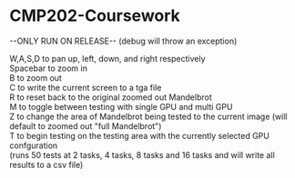 # CMP202-Coursework
--ONLY RUN ON RELEASE--
(debug will throw an exception)

W,A,S,D to pan up, left, down, and right respectively  
Spacebar to zoom in  
B to zoom out  
C to write the current screen to a tga file  
R to reset back to the original zoomed out Mandelbrot  
M to toggle between testing with single GPU and multi GPU  
Z to change the area of Mandelbrot being tested to the current image (will default to zoomed out "full Mandelbrot")  
T to begin testing on the testing area with the currently selected GPU confguration  
(runs 50 tests at 2 tasks, 4 tasks, 8 tasks and 16 tasks and will write all results to a csv file)  
